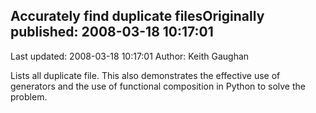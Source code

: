## Accurately find duplicate filesOriginally published: 2008-03-18 10:17:01 
Last updated: 2008-03-18 10:17:01 
Author: Keith Gaughan 
 
Lists all duplicate file. This also demonstrates the effective use of generators and the use of functional composition in Python to solve the problem.